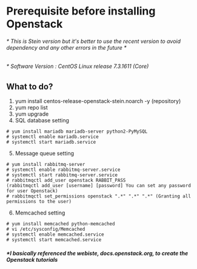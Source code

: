 # Prerequisite before installing Openstack #

###### * This is Stein version but it's better to use the recent version to avoid dependency and any other errors in the future * ######
###### * Software Version : CentOS Linux release 7.3.1611 (Core) ######

## What to do?

1. yum install centos-release-openstack-stein.noarch -y (repository)
2. yum repo list 
3. yum upgrade
4. SQL database setting 
```
# yum install mariadb mariadb-server python2-PyMySQL 
# systemctl enable mariadb.service
# systemctl start mariadb.service 
```
5. Message queue setting
```
# yum install rabbitmq-server
# systemctl enable rabbitmq-server.service
# systemctl start rabbitmq-server.service
# rabbitmqctl add_user openstack RABBIT_PASS 
(rabbitmqctl add_user [username] [password] You can set any password for user Openstack)
# rabbitmqctl set_permissions openstack ".*" ".*" ".*" (Granting all permissions to the user)
```
6. Memcached setting
```
# yum install memcached python-memcached
# vi /etc/sysconfig/Memcached 
# systemctl enable memcached.service
# systemctl start memcached.service
```




##### *I basically referenced the webiste, docs.openstack.org, to create the Openstack tutorials #####

